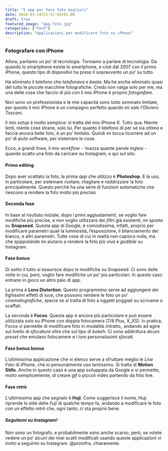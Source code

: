 ```yaml
---
title: "5 app per fare foto migliori"
date: 2019-03-24T21:57:03+01:00
draft: true
featured_image: "app-foto.jpg"
categories: ["Tech"]
description: "Applicazioni per modificare foto su iPhone"
---
```


### Fotografare con iPhone

Allora, parliamo un po’ di tecnologia. Torniamo a parlare di tecnologia. 
Da quando lo smartphone esiste lo smartphone, e cioè dal 2007 con il primo iPhone, questo tipo di dispositivi ha preso il sopravvento un po’ su tutto. 

Ha eliminato il telefono che _telefonava e basta._ Ma ha anche eliminato quasi del tutto le piccole macchine fotografiche. Credo non valga solo per me, ma una delle cose che faccio di più con il mio iPhone è proprio _fotografare._ 

Non sono un professionista e le mie capacità sono tutto sommato limitate, per questo il mio iPhone è un compagno perfetto quando _mi sale l’Oliviero Toscani._ 

Il mio _setup_ è molto semplice: si tratta del mio iPhone X. Tutto qua. Niente lenti, niente cose strane, solo lui. Per quanto il telefono di per sé sia ottimo e faccia ancora belle foto, è un po’ limitato. Quindi mi tocca ricorrere ad un po’ di aiuto software, per sistemare le cose. 

Ecco, a grandi linee, il mio _workflow_ - ‘mazza quante parole inglesi - quando scatto una foto da caricare su Instagram, o qui sul sito. 

#### Primo editing 
Dopo aver scattato la foto, la prima _app_ che utilizzo è **Photoshop**. E la uso, in particolare, per sistemare ruotare, ritagliare e _raddrizzare_ la foto principalmente. Questo perché ha una serie di funzioni automatiche che riescono a rendere la foto molto più _precisa._ 

#### Seconda fase
In base al risultato iniziale, dopo i primi aggiustamenti, se voglio fare modifiche più precise, e non voglio utilizzare dei _filtri_ già esistenti, mi sposto su **Snapseed.** Questa app di Google, è comodissima, infatti, proprio per modificare parametri quali la luminosità, l’esposizione, il bilanciamento del bianco, e altri parametri. Tutte cose di cui in realtà non capisco nulla, ma che _spippolando_ mi aiutano a rendere la foto più _viva_ e _godibile_ su Instagram. 

#### Fase bonus
Di solito il tutto si esaurisce dopo le modifiche su Snapseed. Ci sono delle volte in cui, però, voglio fare modifiche un po’ più particolari. In questo caso entrano in gioco un altro paio di app. 

La prima è **Lens Distortion**. Questo programmino serve ad aggiungere dei fighissimi effetti di luce, che possono rendere le foto un po’ _cinematografiche_, specie se si tratta di foto a oggetti poggiati su scrivanie o scaffali. 

La seconda è **Focos**. Questa app è ancora più particolare e può essere utilizzata solo su iPhone con doppia fotocamera (7/8 Plus, X_XS). In pratica, Focos vi permette di modificare foto in modalità /ritratto_ andando ad agire sul livello di _sfocatura_ oltre che sul tipo di _bokeh_. Ci sono addirittura alcuni _preset_ che emulano fotocamere e i loro personalissimi _sfocati._

#### Fase bonus bonus
L’ultimissima applicazione che vi elenco serve a sfruttare meglio le _Live Foto_ di iPhone, che io personalmente uso tantissimo. Si tratta di **Motion Stills**. Anche in questo caso è una app sviluppata da Google e vi permette, molto semplicemente, di creare _gif_ o piccoli video partendo da foto live. 

#### Fase retrò
L'ultimissima app che segnalo è **Huji**. Come suggerisce il nome, Huji riprende lo stile delle _Fuji_ di qualche tempo fa, andando a modificare le foto con un effetto _retrò_ che, ogni tanto, ci sta proprio bene.  

##### Seguitemi su Instagram!
Non sono un fotografo, e probabilmente sono anche scarso, però, se volete vedere un po’ alcuni dei miei scatti modificati usando queste applicazioni vi invito a seguirmi su Instagram. @protofra, chiaramente. 